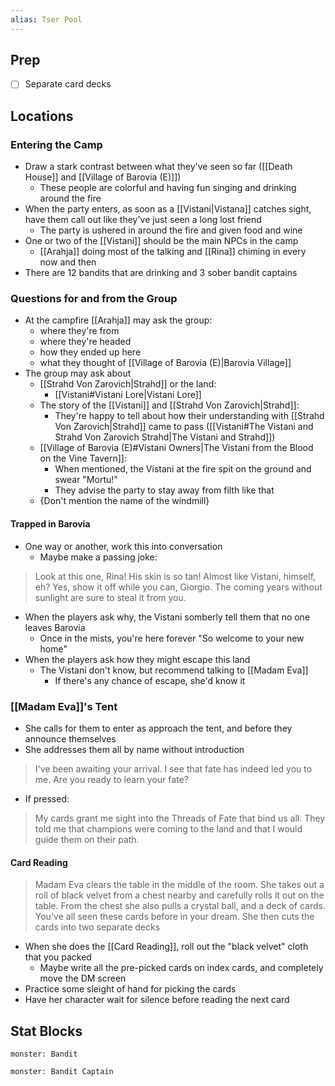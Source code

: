 ```yaml
---
alias: Tser Pool
---
```

## Prep
- [ ] Separate card decks

## Locations
### Entering the Camp
- Draw a stark contrast between what they've seen so far ([[Death House]] and [[Village of Barovia (E)]])
	- These people are colorful and having fun singing and drinking around the fire
- When the party enters, as soon as a [[Vistani|Vistana]] catches sight, have them call out like they've just seen a long lost friend
	- The party is ushered in around the fire and given food and wine
- One or two of the [[Vistani]] should be the main NPCs in the camp
	- [[Arahja]] doing most of the talking and [[Rina]] chiming in every now and then
- There are 12 bandits that are drinking and 3 sober bandit captains

### Questions for and from the Group
- At the campfire [[Arahja]] may ask the group:
	- where they're from
	- where they're headed
	- how they ended up here
	- what they thought of [[Village of Barovia (E)|Barovia Village]]
- The group may ask about
	- [[Strahd Von Zarovich|Strahd]] or the land:
		- [[Vistani#Vistani Lore|Vistani Lore]]
	- The story of the [[Vistani]] and [[Strahd Von Zarovich|Strahd]]:
		- They're happy to tell about how their understanding with [[Strahd Von Zarovich|Strahd]] came to pass ([[Vistani#The Vistani and Strahd Von Zarovich Strahd|The Vistani and Strahd]])
	- [[Village of Barovia (E)#Vistani Owners|The Vistani from the Blood on the Vine Tavern]]:
		- When mentioned, the Vistani at the fire spit on the ground and swear "Mortu!"
		- They advise the party to stay away from filth like that
	- {Don't mention the name of the windmill}

#### Trapped in Barovia
- One way or another, work this into conversation
	- Maybe make a passing joke:
 
>Look at this one, Rina! His skin is so tan! Almost like Vistani, himself, eh?
>Yes, show it off while you can, Giorgio. The coming years without sunlight are sure to steal it from you.

- When the players ask why, the Vistani somberly tell them that no one leaves Barovia
	- Once in the mists, you're here forever "So welcome to your new home"
- When the players ask how they might escape this land
	- The Vistani don't know, but recommend talking to [[Madam Eva]]
		- If there's any chance of escape, she'd know it

### [[Madam Eva]]'s Tent
- She calls for them to enter as approach the tent, and before they announce themselves
- She addresses them all by name without introduction
>I've been awaiting your arrival. I see that fate has indeed led you to me. Are you ready to learn your fate?

- If pressed:
>My cards grant me sight into the Threads of Fate that bind us all. They told me that champions were coming to the land and that I would guide them on their path.

#### Card Reading
>Madam Eva clears the table in the middle of the room. She takes out a roll of black velvet from a chest nearby and carefully rolls it out on the table. From the chest she also pulls a crystal ball, and a deck of cards. You've all seen these cards before in your dream. She then cuts the cards into two separate decks
- When she does the [[Card Reading]], roll out the "black velvet" cloth that you packed
	- Maybe write all the pre-picked cards on index cards, and completely move the DM screen
- Practice some sleight of hand for picking the cards
- Have her character wait for silence before reading the next card


## Stat Blocks
```statblock
monster: Bandit
```

```statblock
monster: Bandit Captain
```